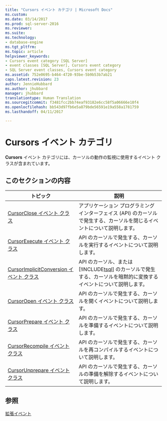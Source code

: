 ```yaml
---
title: "Cursors イベント カテゴリ | Microsoft Docs"
ms.custom: 
ms.date: 03/14/2017
ms.prod: sql-server-2016
ms.reviewer: 
ms.suite: 
ms.technology:
- database-engine
ms.tgt_pltfrm: 
ms.topic: article
helpviewer_keywords:
- Cursors event category [SQL Server]
- event classes [SQL Server], Cursors event category
- SQL Server event classes, Cursors event category
ms.assetid: 752e0695-b464-4720-93be-5b9b53b7ab21
caps.latest.revision: 23
author: JennieHubbard
ms.author: jhubbard
manager: jhubbard
translationtype: Human Translation
ms.sourcegitcommit: f3481fcc2bb74eaf93182e6cc58f5a06666e10f4
ms.openlocfilehash: bb543d97fb6e5a879bde56591e19a558a1781759
ms.lasthandoff: 04/11/2017

---
```

# <a name="cursors-event-category"></a>Cursors イベント カテゴリ
  **Cursors** イベント カテゴリには、カーソルの動作の監視に使用するイベント クラスが含まれています。  
  
## <a name="in-this-section"></a>このセクションの内容  
  
|トピック|説明|  
|-----------|-----------------|  
|[CursorClose イベント クラス](../../relational-databases/event-classes/cursorclose-event-class.md)|アプリケーション プログラミング インターフェイス (API) のカーソルで発生する、カーソルを閉じるイベントについて説明します。|  
|[CursorExecute イベント クラス](../../relational-databases/event-classes/cursorexecute-event-class.md)|API のカーソルで発生する、カーソルを実行するイベントについて説明します。|  
|[CursorImplicitConversion イベント クラス](../../relational-databases/event-classes/cursorimplicitconversion-event-class.md)|API のカーソル、または [!INCLUDE[tsql](../../includes/tsql-md.md)] のカーソルで発生する、カーソルを暗黙的に変換するイベントについて説明します。|  
|[CursorOpen イベント クラス](../../relational-databases/event-classes/cursoropen-event-class.md)|API のカーソルで発生する、カーソルを開くイベントについて説明します。|  
|[CursorPrepare イベント クラス](../../relational-databases/event-classes/cursorprepare-event-class.md)|API のカーソルで発生する、カーソルを準備するイベントについて説明します。|  
|[CursorRecompile イベント クラス](../../relational-databases/event-classes/cursorrecompile-event-class.md)|API のカーソルで発生する、カーソルを再コンパイルするイベントについて説明します。|  
|[CursorUnprepare イベント クラス](../../relational-databases/event-classes/cursorunprepare-event-class.md)|API のカーソルで発生する、カーソルの準備を解除するイベントについて説明します。|  
  
## <a name="see-also"></a>参照  
 [拡張イベント](../../relational-databases/extended-events/extended-events.md)  
  
  
